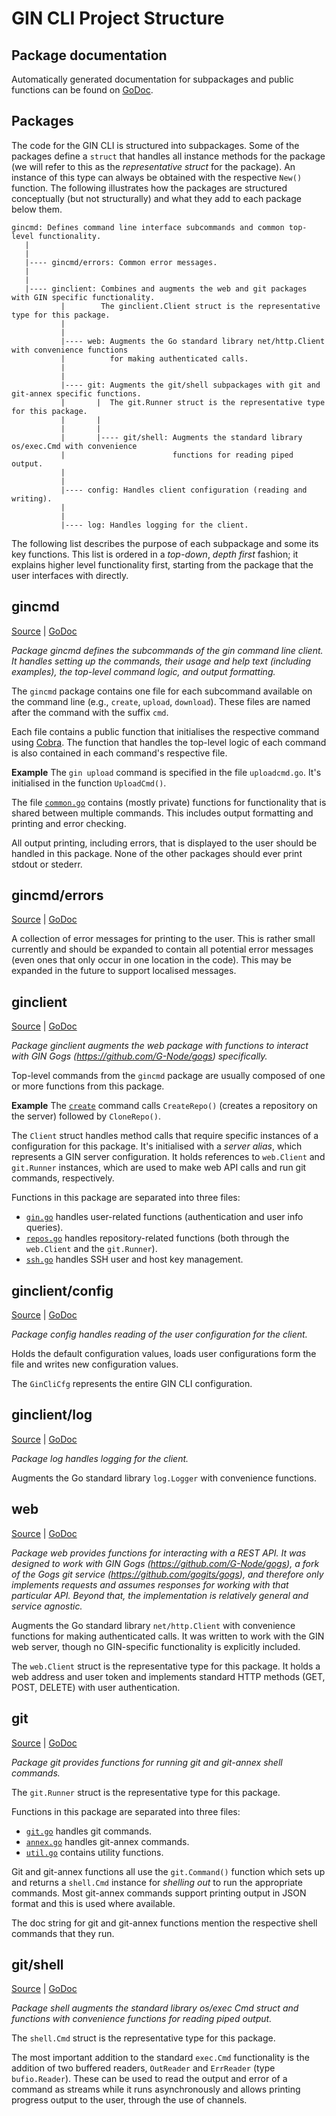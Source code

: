 # GIN CLI Project Structure

## Package documentation

Automatically generated documentation for subpackages and public functions can be found on [GoDoc](https://godoc.org/github.com/G-Node/gin-cli).


## Packages

The code for the GIN CLI is structured into subpackages.  Some of the packages define a `struct` that handles all instance methods for the package (we will refer to this as the *representative struct* for the package).  An instance of this type can always be obtained with the respective `New()` function.  The following illustrates how the packages are structured conceptually (but not structurally) and what they add to each package below them.

```
gincmd: Defines command line interface subcommands and common top-level functionality.
   |
   |
   |---- gincmd/errors: Common error messages.
   |
   |
   |---- ginclient: Combines and augments the web and git packages with GIN specific functionality.
           |        The ginclient.Client struct is the representative type for this package.
           |
           |
           |---- web: Augments the Go standard library net/http.Client with convenience functions
           |          for making authenticated calls.
           |
           |
           |---- git: Augments the git/shell subpackages with git and git-annex specific functions.
           |       |  The git.Runner struct is the representative type for this package.
           |       |
           |       |
           |       |---- git/shell: Augments the standard library os/exec.Cmd with convenience
           |                        functions for reading piped output.
           |
           |
           |---- config: Handles client configuration (reading and writing).
           |
           |
           |---- log: Handles logging for the client.

```


The following list describes the purpose of each subpackage and some its key functions.  This list is ordered in a *top-down*, *depth first* fashion; it explains higher level functionality first, starting from the package that the user interfaces with directly.


## gincmd

[Source](../gincmd) | [GoDoc](https://godoc.org/github.com/G-Node/gin-cli/gincmd)

*Package gincmd defines the subcommands of the gin command line client. It handles setting up the commands, their usage and help text (including examples), the top-level command logic, and output formatting.*

The `gincmd` package contains one file for each subcommand available on the command line (e.g., `create`, `upload`, `download`).  These files are named after the command with the suffix `cmd`.

Each file contains a public function that initialises the respective command using [Cobra](https://github.com/spf13/cobra).  The function that handles the top-level logic of each command is also contained in each command's respective file.

**Example** The `gin upload` command is specified in the file `uploadcmd.go`.  It's initialised in the function `UploadCmd()`.

The file [`common.go`](../gincmd/common.go) contains (mostly private) functions for functionality that is shared between multiple commands.  This includes output formatting and printing and error checking.

All output printing, including errors, that is displayed to the user should be handled in this package.  None of the other packages should ever print stdout or stederr.


## gincmd/errors

[Source](../gincmd/ginerrors) | [GoDoc](https://godoc.org/github.com/G-Node/gin-cli/gincmd/ginerrors)

A collection of error messages for printing to the user.  This is rather small currently and should be expanded to contain all potential error messages (even ones that only occur in one location in the code).  This may be expanded in the future to support localised messages.


## ginclient

[Source](../ginclient) | [GoDoc](https://godoc.org/github.com/G-Node/gin-cli/ginclient)

*Package ginclient augments the web package with functions to interact with GIN Gogs (https://github.com/G-Node/gogs) specifically.*

Top-level commands from the `gincmd` package are usually composed of one or more functions from this package.

**Example** The [`create`](https://godoc.org/github.com/G-Node/gin-cli/gincmd/createcmd.go) command calls `CreateRepo()` (creates a repository on the server) followed by `CloneRepo()`.

The `Client` struct handles method calls that require specific instances of a configuration for this package.  It's initialised with a *server alias*, which represents a GIN server configuration.  It holds references to `web.Client` and `git.Runner` instances, which are used to make web API calls and run git commands, respectively.

Functions in this package are separated into three files:
- [`gin.go`](../ginclient/gin.go) handles user-related functions (authentication and user info queries).
- [`repos.go`](../ginclient/repos.go) handles repository-related functions (both through the `web.Client` and the `git.Runner`).
- [`ssh.go`](../ginclient/ssh.go) handles SSH user and host key management.


## ginclient/config

[Source](../ginclient/config) | [GoDoc](https://godoc.org/github.com/G-Node/gin-cli/ginclient/config)

*Package config handles reading of the user configuration for the client.*

Holds the default configuration values, loads user configurations form the file and writes new configuration values.

The `GinCliCfg` represents the entire GIN CLI configuration.


## ginclient/log

[Source](../ginclient/log) | [GoDoc](https://godoc.org/github.com/G-Node/gin-cli/ginclient/log)

*Package log handles logging for the client.*

Augments the Go standard library `log.Logger` with convenience functions.


## web

[Source](../web) | [GoDoc](https://godoc.org/github.com/G-Node/gin-cli/web)

*Package web provides functions for interacting with a REST API. It was designed to work with GIN Gogs (https://github.com/G-Node/gogs), a fork of the Gogs git service (https://github.com/gogits/gogs), and therefore only implements requests and assumes responses for working with that particular API. Beyond that, the implementation is relatively general and service agnostic.*

Augments the Go standard library `net/http.Client` with convenience functions for making authenticated calls.  It was written to work with the GIN web server, though no GIN-specific functionality is explicitly included.

The `web.Client` struct is the representative type for this package.  It holds a web address and user token and implements standard HTTP methods (GET, POST, DELETE) with user authentication.


## git

[Source](../git) | [GoDoc](https://godoc.org/github.com/G-Node/gin-cli/git)

*Package git provides functions for running git and git-annex shell commands.*

The `git.Runner` struct is the representative type for this package.

Functions in this package are separated into three files:
- [`git.go`](../git/git.go) handles git commands.
- [`annex.go`](../git/annex.go) handles git-annex commands.
- [`util.go`](../git/util.go) contains utility functions.

Git and git-annex functions all use the `git.Command()` function which sets up and returns a `shell.Cmd` instance for *shelling out* to run the appropriate commands.  Most git-annex commands support printing output in JSON format and this is used where available.

The doc string for git and git-annex functions mention the respective shell commands that they run.


## git/shell

[Source](../git/shell) | [GoDoc](https://godoc.org/github.com/G-Node/gin-cli/git/shell)

*Package shell augments the standard library os/exec Cmd struct and functions with convenience functions for reading piped output.*

The `shell.Cmd` struct is the representative type for this package.

The most important addition to the standard `exec.Cmd` functionality is the addition of two buffered readers, `OutReader` and `ErrReader` (type `bufio.Reader`).  These can be used to read the output and error of a command as streams while it runs asynchronously and allows printing progress output to the user, through the use of channels.

